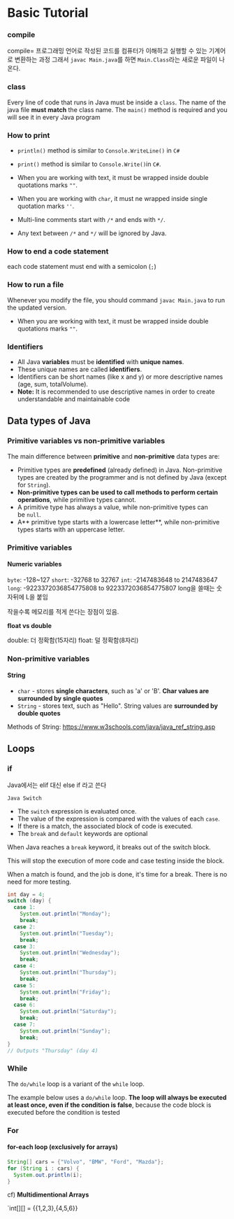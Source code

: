 
# Basic Tutorial

### compile

compile= 프로그래밍 언어로 작성된 코드를 컴퓨터가 이해하고 실행할 수 있는 기계어로 변환하는 과정
그래서 `javac Main.java`를 하면 `Main.Class`라는 새로운 파일이 나온다.

### class

Every line of code that runs in Java must be inside a `class`.
The name of the java file **must match** the class name.
The `main()` method is required and you will see it in every Java program

### How to print

- `println()` method is similar to `Console.WriteLine()` in `C#`
- `print()` method is similar to `Console.Write()`in `C#`.
- When you are working with text, it must be wrapped inside double quotations marks `""`.
- When you are working with `char`, it must ne wrapped inside single quotation marks `''`.

- Multi-line comments start with `/*` and ends with `*/`.
- Any text between `/*` and `*/` will be ignored by Java.

### How to end a code statement

each code statement must end with a semicolon (`;`)


### How to run a file

Whenever you modify the file, you should command `javac Main.java` to run the updated version.

- When you are working with text, it must be wrapped inside double quotations marks `""`.

### Identifiers

- All Java **variables** must be **identified** with **unique names**.
- These unique names are called **identifiers**.
- Identifiers can be short names (like x and y) or more descriptive names (age, sum, totalVolume).
- **Note:** It is recommended to use descriptive names in order to create understandable and maintainable code

## Data types of Java


### Primitive variables vs non-primitive variables


The main difference between **primitive** and **non-primitive** data types are:

- Primitive types are **predefined** (already defined) in Java. Non-primitive types are created by the programmer and is not defined by Java (except for `String`).
- **Non-primitive types can be used to call methods to perform certain operations**, while primitive types cannot.
- A primitive type has always a value, while non-primitive types can be `null`.
- A** primitive type starts with a lowercase letter**, while non-primitive types starts with an uppercase letter.



### Primitive variables

#### Numeric variables

`byte`: -128~127 
`short`:  -32768 to 32767
`int`: -2147483648 to 2147483647
`long`: -9223372036854775808 to 9223372036854775807 
	long을 쓸때는 숫자뒤에 L을 붙임

작을수록 메모리를 적게 쓴다는 장점이 있음.

**float vs double**

double: 더 정확함(15자리)
float: 덜 정확함(8자리)

### Non-primitive variables



#### String

- `char` - stores **single characters**, such as 'a' or 'B'. **Char values are surrounded by single quotes**
- `String` - stores text, such as "Hello". String values are **surrounded by double quotes**

Methods of String: https://www.w3schools.com/java/java_ref_string.asp



## Loops

### if 

Java에서는 elif 대신 else if 라고 쓴다


`Java Switch`

- The `switch` expression is evaluated once.
- The value of the expression is compared with the values of each `case`.
- If there is a match, the associated block of code is executed.
- The `break` and `default` keywords are optional



When Java reaches a `break` keyword, it breaks out of the switch block.

This will stop the execution of more code and case testing inside the block.

When a match is found, and the job is done, it's time for a break. There is no need for more testing.


```java
int day = 4;
switch (day) {
  case 1:
    System.out.println("Monday");
    break;
  case 2:
    System.out.println("Tuesday");
    break;
  case 3:
    System.out.println("Wednesday");
    break;
  case 4:
    System.out.println("Thursday");
    break;
  case 5:
    System.out.println("Friday");
    break;
  case 6:
    System.out.println("Saturday");
    break;
  case 7:
    System.out.println("Sunday");
    break;
}
// Outputs "Thursday" (day 4)
```


### While

The `do/while` loop is a variant of the `while` loop.

The example below uses a `do/while` loop. **The loop will always be executed at least once, even if the condition is false**, because the code block is executed before the condition is tested


### For

#### for-each loop (exclusively for arrays)


```java
String[] cars = {"Volvo", "BMW", "Ford", "Mazda"};
for (String i : cars) {
  System.out.println(i);
}
```


cf) **Multidimentional Arrays**

`int[][] = {{1,2,3},{4,5,6}}


